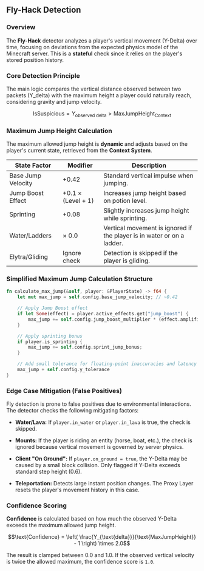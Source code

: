## Fly-Hack Detection

### Overview

The **Fly-Hack** detector analyzes a player's vertical movement (Y-Delta) over time, focusing on deviations from the expected physics model of the Minecraft server. This is a **stateful** check since it relies on the player's stored position history.

### Core Detection Principle

The main logic compares the vertical distance observed between two packets (Y_delta) with the maximum height a player could naturally reach, considering gravity and jump velocity.

$$\text{IsSuspicious} = Y_{\text{observed delta}} > \text{MaxJumpHeight}_{\text{Context}}$$

### Maximum Jump Height Calculation

The maximum allowed jump height is **dynamic** and adjusts based on the player's current state, retrieved from the **Context System**.

|State Factor|Modifier|Description|
|---|---|---|
|Base Jump Velocity|+0.42|Standard vertical impulse when jumping.|
|Jump Boost Effect|+0.1 × (Level + 1)|Increases jump height based on potion level.|
|Sprinting|+0.08|Slightly increases jump height while sprinting.|
|Water/Ladders|× 0.0|Vertical movement is ignored if the player is in water or on a ladder.|
|Elytra/Gliding|Ignore check|Detection is skipped if the player is gliding.|

### Simplified Maximum Jump Calculation Structure

```rust
fn calculate_max_jump(&self, player: &PlayerState) -> f64 {
    let mut max_jump = self.config.base_jump_velocity; // ~0.42

    // Apply Jump Boost effect
    if let Some(effect) = player.active_effects.get("jump_boost") {
        max_jump += self.config.jump_boost_multiplier * (effect.amplifier as f64 + 1.0);
    }

    // Apply sprinting bonus
    if player.is_sprinting {
        max_jump += self.config.sprint_jump_bonus;
    }

    // Add small tolerance for floating-point inaccuracies and latency
    max_jump + self.config.y_tolerance
}
```

### Edge Case Mitigation (False Positives)

Fly detection is prone to false positives due to environmental interactions. The detector checks the following mitigating factors:

- **Water/Lava:** If `player.in_water` or `player.in_lava` is true, the check is skipped.
    
- **Mounts:** If the player is riding an entity (horse, boat, etc.), the check is ignored because vertical movement is governed by server physics.
    
- **Client "On Ground":** If `player.on_ground = true`, the Y-Delta may be caused by a small block collision. Only flagged if Y-Delta exceeds standard step height (0.6).
    
- **Teleportation:** Detects large instant position changes. The Proxy Layer resets the player's movement history in this case.
    

### Confidence Scoring

**Confidence** is calculated based on how much the observed Y-Delta exceeds the maximum allowed jump height.

$$\text{Confidence} = \left( \frac{Y_{\text{delta}}}{\text{MaxJumpHeight}} - 1 \right) \times 2.0$$

The result is clamped between $0.0$ and $1.0$. If the observed vertical velocity is twice the allowed maximum, the confidence score is `1.0`.
